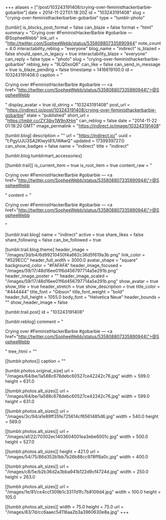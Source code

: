 +++
aliases = ["/post/103243191408/crying-over-feministhackerbarbie-gobarbie"]
date = 2014-11-22T01:18:20Z
id = "103243191408"
slug = "crying-over-feministhackerbarbie-gobarbie"
type = "tumblr-photo"

[tumblr]
is_blocks_post_format = false
can_blaze = false
format = "html"
summary = "Crying over #FeministHackerBarbie #gobarbie — @SopheeWebb"
link_url = "http://twitter.com/SopheeWebb/status/535808807335890944"
note_count = 4.0
interactability_reblog = "everyone"
blog_name = "indirect"
is_blazed = false
should_open_in_legacy = true
interactability_blaze = "everyone"
can_reply = false
type = "photo"
slug = "crying-over-feministhackerbarbie-gobarbie"
reblog_key = "9LQ0xoQ6"
can_like = false
can_send_in_message = true
is_blaze_pending = false
timestamp = 1416619100.0
id = 103243191408.0
caption = "<p>Crying over #FeministHackerBarbie #gobarbie — <a href=\"http://twitter.com/SopheeWebb/status/535808807335890944\">@SopheeWebb</a></p>"
display_avatar = true
id_string = "103243191408"
post_url = "https://indirect.io/post/103243191408/crying-over-feministhackerbarbie-gobarbie"
state = "published"
short_url = "https://tmblr.co/ZY3jby1W9nXHm"
can_reblog = false
date = "2014-11-22 01:18:20 GMT"
image_permalink = "https://indirect.io/image/103243191408"

[tumblr.blog]
description = ""
url = "https://indirect.io/"
uuid = "t:PgyUJU3SA2Klwyt81UWAwQ"
updated = 1739939727.0
can_show_badges = false
name = "indirect"
title = "indirect"

[tumblr.blog.tumblrmart_accessories]

[[tumblr.trail]]
is_current_item = true
is_root_item = true
content_raw = "<p>Crying over #FeministHackerBarbie #gobarbie — <a href=\"http://twitter.com/SopheeWebb/status/535808807335890944\">@SopheeWebb</a></p>"
content = "<p>Crying over #FeministHackerBarbie #gobarbie &mdash; <a href=\"http://twitter.com/SopheeWebb/status/535808807335890944\">@SopheeWebb</a></p>"

[tumblr.trail.blog]
name = "indirect"
active = true
share_likes = false
share_following = false
can_be_followed = true

[tumblr.trail.blog.theme]
header_image = "/images/3d/b4/6d99210450f4a662c36d5f619a3b.png"
link_color = "#529ECC"
header_full_width = 3000.0
avatar_shape = "square"
background_color = "#FAFAFA"
header_image_focused = "/images/59/17/48d16ee01f6d456797714a5e291b.png"
header_image_poster = ""
header_image_scaled = "/images/59/17/48d16ee01f6d456797714a5e291b.png"
show_avatar = true
show_title = true
header_stretch = true
show_description = true
title_color = "#444444"
title_font = "Gibson"
title_font_weight = "bold"
header_full_height = 1055.0
body_font = "Helvetica Neue"
header_bounds = ""
show_header_image = false

[tumblr.trail.post]
id = "103243191408"

[tumblr.reblog]
comment = "<p>Crying over #FeministHackerBarbie #gobarbie — <a href=\"http://twitter.com/SopheeWebb/status/535808807335890944\">@SopheeWebb</a></p>"
tree_html = ""

[[tumblr.photos]]
caption = ""

[tumblr.photos.original_size]
url = "/images/64/be/1a588c678debc60527ce42242c76.jpg"
width = 599.0
height = 631.0

[[tumblr.photos.alt_sizes]]
url = "/images/64/be/1a588c678debc60527ce42242c76.jpg"
width = 599.0
height = 631.0

[[tumblr.photos.alt_sizes]]
url = "/images/3c/94/a1e89ff35fe725614cf6561485d6.jpg"
width = 540.0
height = 569.0

[[tumblr.photos.alt_sizes]]
url = "/images/af/22/70302ec1403604001ea3ebe6001c.jpg"
width = 500.0
height = 527.0

[[tumblr.photos.alt_sizes]]
height = 421.0
url = "/images/54/75/86d352b1bb7b26b88cc978ff8a0c.jpg"
width = 400.0

[[tumblr.photos.alt_sizes]]
url = "/images/c8/5e/b2b36d2a3bba941b122d9cf4724d.jpg"
width = 250.0
height = 263.0

[[tumblr.photos.alt_sizes]]
url = "/images/1e/81/ce4ccf309b1c3317d1fc7b8109d4.jpg"
width = 100.0
height = 105.0

[[tumblr.photos.alt_sizes]]
width = 75.0
height = 75.0
url = "/images/83/7d/cc6aaec54116aa2b3a3960630e8a.jpg"
+++
